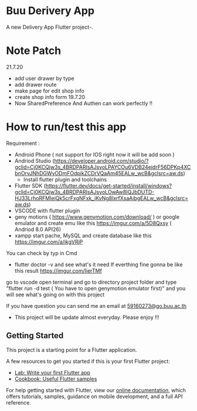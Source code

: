# Buu Derivery App

 A new Delivery App Flutter project-.
 
# Note Patch
 21.7.20
 - add user drawer by type
 - add drawer route
 - make page for edit shop info 
 - create shop info form
 19.7.20
 - Now SharedPreference And Authen can work perfectly !!

# How to run/test this app
  Requirement : 
  - Android Phone ( not support for IOS right now it will be add soon )
  - Andriod Studio (https://developer.android.com/studio/?gclid=Cj0KCQjw3s_4BRDPARIsAJsyoLPAYCOu6VDB24ejdrF56DPKp4XCbnOrvJNhDGWyODmFOdpikZCDrVQaAm45EALw_wcB&gclsrc=aw.ds)
    - Install flutter plugin and toolchains
  - Flutter SDK (https://flutter.dev/docs/get-started/install/windows?gclid=Cj0KCQjw3s_4BRDPARIsAJsyoLOwAw8IQJbDUTD-HJ33LrhoRFMIeiQk5crFxgNFxk_jKvNg8lxrfXsaAibgEALw_wcB&gclsrc=aw.ds)
  - VSCODE with flutter plugin
  - geny motions ( https://www.genymotion.com/download/ ) or google emulator and create emu like this https://imgur.com/a/5D8Qxsy ( Andriod 8.0 API26)
  - xampp start pache, MySQL and create database like this https://imgur.com/a/ikgVRjP 
  
  
  You can check by typ in Cmd
  - flutter doctor -v and see what's it need
  If everthing fine gonna be like this result
  https://imgur.com/IierTMf
  
  go to vscode open terminal and go to directory project folder and type "flutter run -d test ( You have to open genymotion emulator first)"
  and you will see what's going on with this project
  
  If you have question you can send me an email at 59160273@go.buu.ac.th 
   - This project will be update almost everyday. Please enjoy !!!



## Getting Started

This project is a starting point for a Flutter application.

A few resources to get you started if this is your first Flutter project:

- [Lab: Write your first Flutter app](https://flutter.dev/docs/get-started/codelab)
- [Cookbook: Useful Flutter samples](https://flutter.dev/docs/cookbook)

For help getting started with Flutter, view our
[online documentation](https://flutter.dev/docs), which offers tutorials,
samples, guidance on mobile development, and a full API reference.
